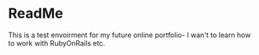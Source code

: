 ReadMe
======
This is a test envoirment for my future online portfolio- I wan't to learn how to work with RubyOnRails etc.